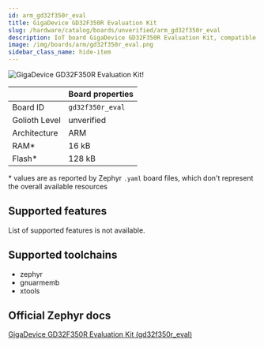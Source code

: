 ```yaml
---
id: arm_gd32f350r_eval
title: GigaDevice GD32F350R Evaluation Kit
slug: /hardware/catalog/boards/unverified/arm_gd32f350r_eval
description: IoT board GigaDevice GD32F350R Evaluation Kit, compatible with Golioth at unverified level.
image: /img/boards/arm/gd32f350r_eval.png
sidebar_class_name: hide-item
---
```


[//]: # (This is an auto-generated file, do not edit! Changes to it will be lost upon re-generation)

![GigaDevice GD32F350R Evaluation Kit!](/img/boards/arm/gd32f350r_eval.png "GigaDevice GD32F350R Evaluation Kit")

|                | Board properties     |
| -------------  | -------------------- |
| Board ID       | `gd32f350r_eval` |
| Golioth Level  | unverified       |
| Architecture   | ARM |
| RAM*           | 16 kB |
| Flash*         | 128 kB |

\* values are as reported by Zephyr `.yaml` board files, which don't represent the overall available resources



## Supported features

List of supported features is not available.

## Supported toolchains

* zephyr
* gnuarmemb
* xtools

## Official Zephyr docs

[GigaDevice GD32F350R Evaluation Kit (gd32f350r_eval)](https://docs.zephyrproject.org/latest/boards/arm/gd32f350r_eval/doc/index.html)
